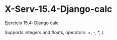 # X-Serv-15.4-Django-calc
Ejercicio 15.4: Django calc

Supports integers and floats, operators: +, -, *, /.
